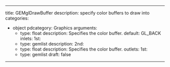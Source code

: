 
---
title: GEMglDrawBuffer
description: specify color buffers to draw into
categories:
  - object
pdcategory: Graphics
arguments:
    - type: float
      description: Specifies the color buffer.
      default: GL_BACK
inlets:
  1st:
    - type: gemlist
      description:
  2nd:
    - type: float
      description: Specifies the color buffer.
outlets:
  1st:
    - type: gemlist
draft: false
---

